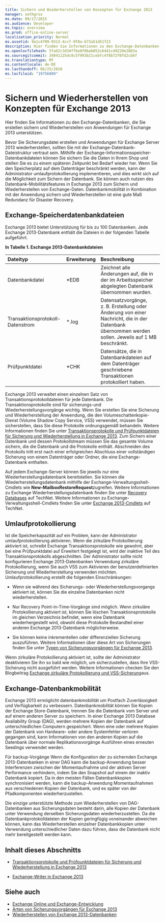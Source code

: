 ```yaml
---
title: Sichern und Wiederherstellen von Konzepten für Exchange 2013
manager: sethgros
ms.date: 09/17/2015
ms.audience: Developer
ms.topic: overview
ms.prod: office-online-server
localization_priority: Normal
ms.assetid: 9a1c4709-9313-4ccf-9f8a-673a51d51f23
description: Hier finden Sie Informationen zu den Exchange-Datenbanken, die Sie erstellen sichern und Wiederherstellen von Anwendungen für Exchange 2013 unterstützen.
ms.openlocfilehash: 5fa62c3d34ffbe8f0bab852c6d41c49220e2883a
ms.sourcegitcommit: 34041125dc8c5f993b21cebfc4f8b72f0fd2cb6f
ms.translationtype: MT
ms.contentlocale: de-DE
ms.lasthandoff: 06/25/2018
ms.locfileid: "19756809"
---
```

# <a name="backup-and-restore-concepts-for-exchange-2013"></a>Sichern und Wiederherstellen von Konzepten für Exchange 2013

Hier finden Sie Informationen zu den Exchange-Datenbanken, die Sie erstellen sichern und Wiederherstellen von Anwendungen für Exchange 2013 unterstützen.
  
Bevor Sie Sicherungsdatei erstellen und Anwendungen für Exchange Server 2013 wiederherstellen, sollten Sie mit der Exchange-Datenbank-Dateistruktur vertraut sein. Mithilfe der Exchange-Informationsspeicher-Datenbankdateien können Sie sichern Sie die Daten in Ihrem Shop und stellen Sie es zu einem späteren Zeitpunkt bei Bedarf wieder her. Wenn Sie den Speicherplatz auf dem Datenträger beschränkt werden, kann der Administrator umlaufprotokollierung implementieren, und dies wirkt sich auf die Möglichkeit zum Sichern der Datenbank. Sie können auch nutzen des Datenbank-Mobilitätsfeatures in Exchange 2013 zum Sichern und Wiederherstellen von Exchange-Daten. Datenbankmobilität in Kombination mit der Anwendung sichern und Wiederherstellen ist eine gute Maß Redundanz für Disaster Recovery.

<a name="bk_exchangedatabases"> </a>

## <a name="exchange-store-database-files"></a>Exchange-Speicherdatenbankdateien

Exchange 2013 bietet Unterstützung für bis zu 100 Datenbanken. Jede Exchange 2013-Datenbank enthält die Dateien in der folgenden Tabelle aufgeführt. 
  
**In Tabelle 1. Exchange 2013-Datenbankdateien**

|Dateityp|Erweiterung|Beschreibung|
|:-----|:-----|:-----|
|Datenbankdatei  <br/> |\*EDB  <br/> |Zeichnet alle Änderungen auf, die in der im Arbeitsspeicher abgelegten Datenbank übernommen wurden.  <br/> |
|Transaktionsprotokoll-Datenstrom  <br/> |\*.log  <br/> |Datensatzvorgänge, z. B. Erstellung oder Änderung von einer Nachricht, die in der Datenbank übernommen werden sollen. Jeweils auf 1 MB beschränkt.  <br/> |
|Prüfpunktdatei  <br/> |\*CHK  <br/> |Datensätze, die in Datenbankdateien auf dem Datenträger geschriebene Transaktionen protokolliert haben.  <br/> |
   
Exchange 2013 verwaltet einen einzelnen Satz von Transaktionsprotokolldateien für jede Datenbank. Die Transaktionsprotokolle sind für sicherungs-und Wiederherstellungsvorgänge wichtig. Wenn Sie erstellen Sie eine Sicherung und Wiederherstellung der Anwendung, die den Volumeschattenkopie-Dienst (Volume Shadow Copy Service, VSS) verwendet, müssen Sie sicherstellen, dass Sie diese Protokolle ordnungsgemäß behandeln. Weitere Informationen finden Sie unter [Transaktionsprotokolle und Prüfpunktdateien für Sicherung und Wiederherstellung in Exchange 2013](transaction-logs-and-checkpoint-files-for-backup-and-restore-in-exchange.md). Zum Sichern einer Datenbank und dessen Protokollstream müssen Sie das gesamte Volume sichern, die die Datenbank und die Protokolle enthält. Abschneiden des Protokolls tritt erst nach einer erfolgreichen Abschluss einer vollständigen Sicherung von einem Datenträger oder Ordner, die eine Exchange-Datenbank enthalten.
  
Auf jedem Exchange-Server können Sie jeweils nur eine Wiederherstellungsdatenbank bereitstellen. Sie können die Wiederherstellungsdatenbank mithilfe der Exchange-Verwaltungsshell-Cmdlets wie **New-MailboxRestoreRequest**zugreifen. Weitere Informationen zu Exchange Wiederherstellungsdatenbank finden Sie unter [Recovery Databases](http://technet.microsoft.com/en-us/library/dd876954%28v=exchg.150%29.aspx) auf TechNet. Weitere Informationen zu Exchange-Verwaltungsshell-Cmdlets finden Sie unter [Exchange 2013-Cmdlets](http://technet.microsoft.com/en-us/library/bb124413.aspx) auf TechNet. 
  
## <a name="circular-logging"></a>Umlaufprotokollierung
<a name="bk_circularlogging"> </a>

Ist die Speicherkapazität auf ein Problem, kann der Administrator umlaufprotokollierung aktivieren. Wenn die zirkuläre Protokollierung aktiviert ist, schreibt Exchange Transaktionsprotokolle wie gewohnt, aber bei eine Prüfpunktdatei auf Erweitert festgelegt ist, wird der inaktive Teil des Transaktionsprotokolls abgeschnitten. Der Administrator sollte nicht konfigurieren Exchange 2013-Datenbanken Verwendung zirkuläre Protokollierung, wenn Sie auch VSS zum Aktivieren der benutzerdefinierten Sicherung und Wiederherstellung verwenden möchten. Umlaufprotokollierung erstellt die folgenden Einschränkungen: 
  
- Wenn sie während des Sicherungs- oder Wiederherstellungsvorgangs aktiviert ist, können Sie die einzelne Datenbanken nicht wiederherstellen.
    
- Nur Recovery Point-in-Time-Vorgänge sind möglich. Wenn zirkuläre Protokollierung aktiviert ist, können Sie löschen Transaktionsprotokolle im gleichen Verzeichnis befindet, wenn eine Datenbank wiederhergestellt wird, obwohl diese Protokolle Bestandteil einer anderen Exchange 2013-Datenbank möglicherweise. 
    
- Sie können keine inkrementellen oder differenziellen Sicherung auszuführen. Weitere Informationen über diese Art von Sicherungen finden Sie unter [Typen von Sicherungsvorgängen für Exchange 2013](types-of-backup-operations-for-exchange-2013.md).
    
Wenn zirkuläre Protokollierung aktiviert ist, sollte der Administrator deaktivieren Sie ihn so bald wie möglich, um sicherzustellen, dass Ihre VSS-Sicherung nicht ausgeführt werden. Weitere Informationen checken Sie den Blogbeitrag [Exchange zirkuläre Protokollierung und VSS-Sicherung](http://blogs.technet.com/b/exchange/archive/2010/08/18/3410672.aspx)aus. 
  
## <a name="exchange-database-mobility"></a>Exchange-Datenbankmobilität
<a name="bk_exchangedatabasemobility"> </a>

Exchange 2013 ermöglicht datenbankmobilität um Postfach Zuverlässigkeit und Verfügbarkeit zu verbessern. Datenbankmobilität können Sie Kopien der Exchange Store-Datenbank, trennen Sie die Datenbank vom Server und auf einem anderen Server zu speichern. In einer Exchange 2013 Database Availability Group (DAG), werden mehrere Kopien der Datenbank auf unterschiedlichen Computern gespeichert. Wenn eine oder mehrere Kopien der Datenbank von Hardware- oder andere Systemfehler verloren gegangen sind, kann Informationen von den anderen Kopien auf die Datenbank über normale Replikationsvorgänge Ausführen eines erneuten Seedings verwendet werden.
  
Für backup-Vorgänge Wenn die Konfiguration der zu sichernden Exchange 2013-Datenbanken in einer DAG kann die backup-Anwendung besser Interferenzen zwischen der Momentaufnahme und der aktiven Server Performance verhindern, indem Sie den Snapshot auf einem der inaktiv Datenbank kopiert. Da in den meisten Fällen Datenbankkopien synchronisiert werden, kann die backup-Anwendung Momentaufnahmen aus verschiedenen Kopien der Datenbank, und es später von der Pfadkomponenten wiederherzustellen.
  
Die einzige unterstützte Methode zum Wiederherstellen von DAG-Datenbanken aus Sicherungsdaten besteht darin, alle Kopien der Datenbank unter Verwendung derselben Sicherungsdaten wiederherzustellen. Da die Datenbankprotokolldateien der Kopien geringfügig voneinander abweichen können, kann das Wiederherstellen einzelner Datenbankkopien unter Verwendung unterschiedlicher Daten dazu führen, dass die Datenbank nicht mehr bereitgestellt werden kann.
  
## <a name="in-this-section"></a>Inhalt dieses Abschnitts
<a name="bk_inthissection"> </a>

- [Transaktionsprotokolle und Prüfpunktdateien für Sicherung und Wiederherstellung in Exchange 2013](transaction-logs-and-checkpoint-files-for-backup-and-restore-in-exchange.md)
    
- [Exchange-Writer in Exchange 2013](exchange-writer-in-exchange-2013.md)
    
## <a name="see-also"></a>Siehe auch

- [Exchange Online und Exchange-Entwicklung](../exchange-server-development.md) 
- [Arten von Sicherungsvorgängen für Exchange 2013](types-of-backup-operations-for-exchange-2013.md)
- [Wiederherstellen von Exchange 2013-Datenbanken](restoring-exchange-2013-databases.md)
    

